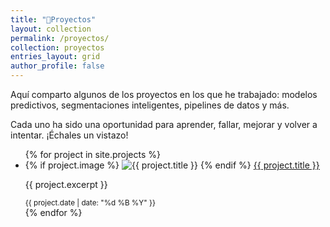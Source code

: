 ```yaml
---
title: "🚀Proyectos"
layout: collection
permalink: /proyectos/
collection: proyectos
entries_layout: grid
author_profile: false
---
```


Aquí comparto algunos de los proyectos en los que he trabajado: modelos predictivos, segmentaciones inteligentes, pipelines de datos y más.

Cada uno ha sido una oportunidad para aprender, fallar, mejorar y volver a intentar. ¡Échales un vistazo!

<ul class="projects-grid">
  {% for project in site.projects %}
    <li class="project-card">
      {% if project.image %}
        <img src="{{ project.image | relative_url }}" alt="{{ project.title }}" class="project-image" />
      {% endif %}
      <a href="{{ project.url | relative_url }}" class="project-title">{{ project.title }}</a>
      <p class="project-excerpt">{{ project.excerpt }}</p>
      <small class="project-date">{{ project.date | date: "%d %B %Y" }}</small>
    </li>
  {% endfor %}
</ul>

